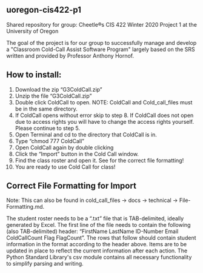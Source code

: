 ## uoregon-cis422-p1

Shared repository for group: Cheetle®s CIS 422 Winter 2020 Project 1 at the University of Oregon

The goal of the project is for our group to successfully manage and develop a "Classroom Cold-Call Assist Software Program" largely based on the SRS written and provided by Professor Anthony Hornof.

## How to install:
1. Download the zip “G3ColdCall.zip”
2. Unzip the file “G3ColdCall.zip”
3. Double click ColdCall to open. NOTE: ColdCall and Cold_call_files must be in the same directory.
4. If ColdCall opens without error skip to step 8. If ColdCall does not open due to access rights you will have to change the access rights yourself.  Please continue to step 5.
5. Open Terminal and cd to the directory that ColdCall is in.
6. Type “chmod 777 ColdCall”
7. Open ColdCall again by double clicking
8. Click the “Import” button in the Cold Call window.
9. Find the class roster and open it. See  for the correct file formatting!
10. You are ready to use Cold Call for class!


## Correct File Formatting for Import
Note: This can also be found in cold_call_files -> docs -> technical -> File-Formatting.md.

The student roster needs to be a “.txt” file that is TAB-delimited, ideally generated by Excel. The first line of the file needs to contain the following (also TAB-delimited) header: “FirstName LastName ID-Number Email ColdCallCount Flag FlagCount”. The rows that follow should contain student information in the format according to the header above. Items are to be updated in place to reflect the current information after each action. The Python Standard Library's csv module contains all necessary functionality to simplify parsing and writing.
